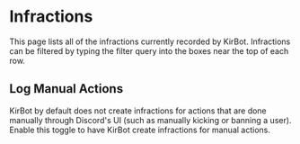 # Infractions

This page lists all of the infractions currently recorded by KirBot. Infractions can be filtered
by typing the filter query into the boxes near the top of each row.

## Log Manual Actions

KirBot by default does not create infractions for actions that are done manually through Discord's UI
(such as manually kicking or banning a user). Enable this toggle to have KirBot create infractions
for manual actions. 